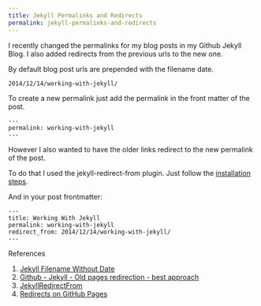 ```yaml
---
title: Jekyll Permalinks and Redirects
permalink: jekyll-permalinks-and-redirects
---
```


I recently changed the permalinks for my blog posts in my Github Jekyll Blog. I also added redirects from the previous urls to the new one.

By default blog post urls are prepended with the filename date.

    2014/12/14/working-with-jekyll/


To create a new permalink just add the permalink in the front matter of the post.

    ---
    permalink: working-with-jekyll
    ---

However I also wanted to have the older links redirect to the new permalink of the post.

To do that I used the jekyll-redirect-from plugin. Just follow the [installation steps](https://github.com/jekyll/jekyll-redirect-from#installation).

And in your post frontmatter:

    ---
    title: Working With Jekyll
    permalink: working-with-jekyll
    redirect_from: 2014/12/14/working-with-jekyll/
    ---



References

1. [Jekyll Filename Without Date](http://stackoverflow.com/questions/27099427/jekyll-filename-without-date)
2. [Github - Jekyll - Old pages redirection - best approach](http://stackoverflow.com/questions/10178304/github-jekyll-old-pages-redirection-best-approach/19717455#19717455)
3. [JekyllRedirectFrom](https://github.com/jekyll/jekyll-redirect-from)
4. [Redirects on GitHub Pages](https://help.github.com/articles/redirects-on-github-pages/)